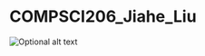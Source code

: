 # COMPSCI206_Jiahe_Liu
![Optional alt text](https://raw.githubusercontent.com/Ritazwonderland/main/image/6.jpg)
